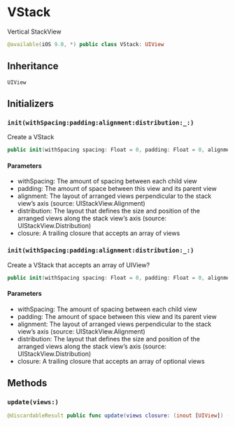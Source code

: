 # VStack

Vertical StackView

``` swift
@available(iOS 9.0, *) public class VStack: UIView
```

## Inheritance

`UIView`

## Initializers

### `init(withSpacing:padding:alignment:distribution:_:)`

Create a VStack

``` swift
public init(withSpacing spacing: Float = 0, padding: Float = 0, alignment: UIStackView.Alignment = .fill, distribution: UIStackView.Distribution = .fill, _ closure: () -> [UIView])
```

#### Parameters

  - withSpacing: The amount of spacing between each child view
  - padding: The amount of space between this view and its parent view
  - alignment: The layout of arranged views perpendicular to the stack view’s axis (source: UIStackView.Alignment)
  - distribution: The layout that defines the size and position of the arranged views along the stack view’s axis (source: UIStackView.Distribution)
  - closure: A trailing closure that accepts an array of views

### `init(withSpacing:padding:alignment:distribution:_:)`

Create a VStack that accepts an array of UIView?

``` swift
public init(withSpacing spacing: Float = 0, padding: Float = 0, alignment: UIStackView.Alignment = .fill, distribution: UIStackView.Distribution = .fill, _ closure: () -> [UIView?])
```

#### Parameters

  - withSpacing: The amount of spacing between each child view
  - padding: The amount of space between this view and its parent view
  - alignment: The layout of arranged views perpendicular to the stack view’s axis (source: UIStackView.Alignment)
  - distribution: The layout that defines the size and position of the arranged views along the stack view’s axis (source: UIStackView.Distribution)
  - closure: A trailing closure that accepts an array of optional views

## Methods

### `update(views:)`

``` swift
@discardableResult public func update(views closure: (inout [UIView]) -> Void) -> Self
```
